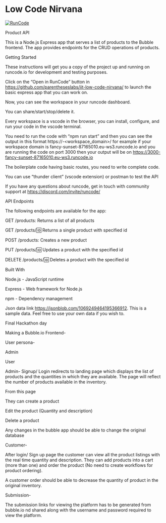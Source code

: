 # Low Code Nirvana

[![RunCode](https://runcode-app-public.s3.amazonaws.com/images/dark_btn.png)](https://runcode.io/)

Product API 

This is a Node.js Express app that serves a list of products to the Bubble frontend. The app provides endpoints for the CRUD operations of products. 

Getting Started 

These instructions will get you a copy of the project up and running on runcode.io for development and testing purposes. 

Click on the “Open in RunCode” button in https://github.com/parentheseslabs/iit-low-code-nirvana/ to launch the basic express app that you can work on. 

Now, you can see the workspace in your runcode dashboard. 

You can share/start/stop/delete it. 

Every workspace is a vscode in the browser, you can install, configure, and run your code in the vscode terminal. 

You need to run the code with “npm run start” and then you can see the output in this format https://<port>-<workspace_domain>/ for example if your workspace domain is fancy-sunset-87165010.eu-ws3.runcode.io and you are running the code on port 3000 then your output will be on https://3000-fancy-sunset-87165010.eu-ws3.runcode.io 

The boilerplate code having basic routes, you need to write complete code. 

You can use “thunder client” (vscode extension) or postman to test the API 

If you have any questions about runcode, get in touch with community support at https://discord.com/invite/runcode/ 

API Endpoints 

The following endpoints are available for the app: 

GET /products: Returns a list of all products 

GET /products/:id: Returns a single product with specified id 

POST /products: Creates a new product 

PUT /products/:id: Updates a product with the specified id 

DELETE /products/:id: Deletes a product with the specified id 

Built With 

Node.js - JavaScript runtime 

Express - Web framework for Node.js 

npm - Dependency management 

 

Json data link https://jsonblob.com/1069249464195366912. This is a sample data. Feel free to use your own data if you wish to. 

Final Hackathon day 

Making a Bubble.io Frontend- 

User persona- 

Admin 

User 

Admin- Signup/ Login redirects to landing page which displays the list of products and the quantities in which they are available.  The page will reflect the number of products available in the inventory. 

From this page 

They can create a product  

Edit the product (Quantity and description) 

Delete a product 

Any changes in the bubble app should be able to change the original database 

Customer- 

After login/ Sign up page the customer can view all the product listings with the real time quantity and description. They can add products into a cart (more than one) and order the product (No need to create workflows for product ordering).  

A customer order should be able to decrease the quantity of product in the original inventory. 

Submission- 

The submission links for viewing the platform has to be generated from bubble.io nd shared along with the username and password required to view the platform.
